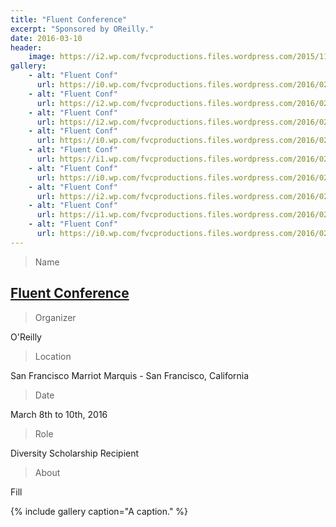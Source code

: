 ```yaml
---
title: "Fluent Conference"
excerpt: "Sponsored by OReilly."
date: 2016-03-10
header:
    image: https://i2.wp.com/fvcproductions.files.wordpress.com/2015/11/img_0164.jpg
gallery:
    - alt: "Fluent Conf"
      url: https://i0.wp.com/fvcproductions.files.wordpress.com/2016/02/img_0510.jpg
    - alt: "Fluent Conf"
      url: https://i2.wp.com/fvcproductions.files.wordpress.com/2016/02/img_0491.jpg
    - alt: "Fluent Conf"
      url: https://i2.wp.com/fvcproductions.files.wordpress.com/2016/02/img_0484.jpg
    - alt: "Fluent Conf"
      url: https://i0.wp.com/fvcproductions.files.wordpress.com/2016/02/img_0520.jpg
    - alt: "Fluent Conf"
      url: https://i1.wp.com/fvcproductions.files.wordpress.com/2016/02/img_0556.jpg
    - alt: "Fluent Conf"
      url: https://i0.wp.com/fvcproductions.files.wordpress.com/2016/02/img_0527.jpg
    - alt: "Fluent Conf"
      url: https://i2.wp.com/fvcproductions.files.wordpress.com/2016/02/img_0526.jpg
    - alt: "Fluent Conf"
      url: https://i1.wp.com/fvcproductions.files.wordpress.com/2016/02/img_0502.jpg
    - alt: "Fluent Conf"
      url: https://i0.wp.com/fvcproductions.files.wordpress.com/2016/02/img_0527.jpg
---
```


> Name

## <a title="Fluent Conference" href="http://conferences.oreilly.com/fluent/javascript-html-us/" target="_blank">Fluent Conference</a>

> Organizer

O'Reilly

> Location

San Francisco Marriot Marquis - San Francisco, California

> Date

March 8th to 10th, 2016

> Role

Diversity Scholarship Recipient

> About

Fill

{% include gallery caption="A caption." %}